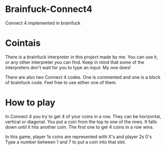 # Brainfuck-Connect4
Connect 4 implemented in brainfuck


# Cointais

There is a brainfuck interpreter in this project made by me. You can use it, or any other 
interpreter you can find. Keep in mind that some of the interpreters don't wait for you 
to type an input. My one does!

There are also two Connect 4 codes. One is commented and one is a block of brainfuck code. Feel 
free to use either one of them.


# How to play

In Connect 4 you try to get 4 of your coins in a row. They can be horizontal, vertical or diagonal.
You put a coin from the top to one of the rows. It falls down until it hits another coin.
The first one to get 4 coins in a row wins.

In this game, player 1s coins are represented with X's and player 2s 0's
Type a number between 1 and 7 to put a coin into that slot.
